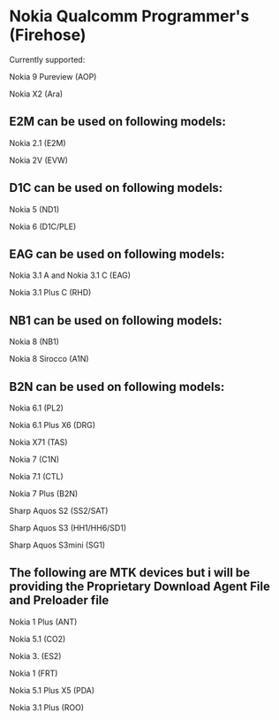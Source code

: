 # Nokia Qualcomm Programmer's (Firehose)

Currently supported:

Nokia 9 Pureview (AOP)

Nokia X2 (Ara)


E2M can be used on following models:
------

Nokia 2.1 (E2M)

Nokia 2V (EVW) 


D1C can be used on following models:
------

Nokia 5 (ND1)

Nokia 6 (D1C/PLE)

EAG can be used on following models:
------

Nokia 3.1 A and Nokia 3.1 C (EAG) 

Nokia 3.1 Plus C (RHD) 

NB1 can be used on following models:
------

Nokia 8 (NB1) 

Nokia 8 Sirocco (A1N)

B2N can be used on following models:
------

Nokia 6.1 (PL2)

Nokia 6.1 Plus X6 (DRG)

Nokia X71 (TAS)

Nokia 7 (C1N)

Nokia 7.1 (CTL)

Nokia 7 Plus (B2N)

Sharp Aquos S2 (SS2/SAT)

Sharp Aquos S3 (HH1/HH6/SD1)

Sharp Aquos S3mini (SG1)

The following are MTK devices but i will be providing the Proprietary Download Agent File and Preloader file
------

Nokia 1 Plus (ANT)

Nokia 5.1 (CO2)

Nokia 3. (ES2)

Nokia 1 (FRT)

Nokia 5.1 Plus X5 (PDA)

Nokia 3.1 Plus (ROO)